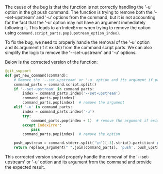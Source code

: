The cause of the bug is that the function is not correctly handling the '-u' option in the git push command. The function is trying to remove both the '--set-upstream' and '-u' options from the command, but it is not accounting for the fact that the '-u' option may not have an argument immediately following it. This leads to an IndexError when trying to remove the option using `command.script_parts.pop(upstream_option_index)`.

To fix the bug, we need to properly handle the removal of the '-u' option and its argument (if it exists) from the command script parts. We can also simplify the logic to remove the '--set-upstream' and '-u' options. 

Below is the corrected version of the function:

```python
@git_support
def get_new_command(command):
    # Remove the '--set-upstream' or '-u' option and its argument if present
    command_parts = command.script.split()
    if '--set-upstream' in command_parts:
        index = command_parts.index('--set-upstream')
        command_parts.pop(index)
        command_parts.pop(index)  # remove the argument
    elif '-u' in command_parts:
        index = command_parts.index('-u')
        try:
            command_parts.pop(index + 1)  # remove the argument if exists
        except IndexError:
            pass
        command_parts.pop(index)  # remove the option

    push_upstream = command.stderr.split('\n')[-3].strip().partition('git ')[2]
    return replace_argument(" ".join(command_parts), 'push', push_upstream)
```

This corrected version should properly handle the removal of the '--set-upstream' or '-u' option and its argument from the command and provide the expected result.